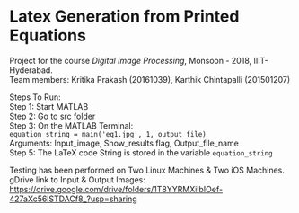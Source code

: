 # Latex Generation from Printed Equations
Project for the course *Digital Image Processing*, Monsoon - 2018, IIIT-Hyderabad.  
Team members: Kritika Prakash (20161039), Karthik Chintapalli (201501207)  


Steps To Run:  
Step 1: Start MATLAB  
Step 2: Go to src folder  
Step 3: On the MATLAB Terminal:  
`equation_string = main('eq1.jpg', 1, output_file)`  
Arguments: Input_image, Show_results flag, Output_file_name  
Step 5: The LaTeX code String is stored in the variable `equation_string`  

Testing has been performed on Two Linux Machines & Two iOS Machines.  
gDrive link to Input & Output Images: https://drive.google.com/drive/folders/1T8YYRMXilbIOef-427aXc56lSTDACf8_?usp=sharing  
